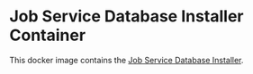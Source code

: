# Job Service Database Installer Container

This docker image contains the [Job Service Database Installer](https://github.hpe.com/caf/job-service-db).
